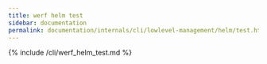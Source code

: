 ```yaml
---
title: werf helm test
sidebar: documentation
permalink: documentation/internals/cli/lowlevel-management/helm/test.html
---
```


{% include /cli/werf_helm_test.md %}
